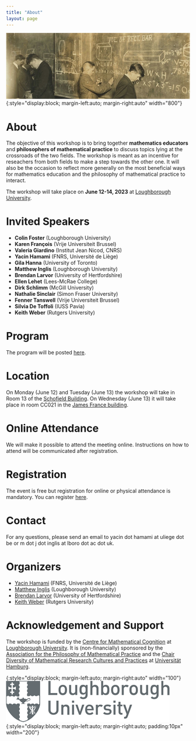 ```yaml
---
title: "About"
layout: page
---
```


![title](/assets/img/old-classroom-croped.jpg){:style="display:block; margin-left:auto; margin-right:auto" width="800"}

# About

The objective of this workshop is to bring together **mathematics educators** and **philosophers of mathematical practice** to discuss topics lying at the crossroads of the two fields. The workshop is meant as an incentive for reseachers from both fields to make a step towards the other one. It will also be the occasion to reflect more generally on the most beneficial ways for mathematics education and the philosophy of mathematical practice to interact.

The workshop will take place on **June 12-14, 2023** at [Loughborough University](https://www.lboro.ac.uk/).

# Invited Speakers

- **Colin Foster** (Loughborough University)
- **Karen François** (Vrije Universiteit Brussel)
- **Valeria Giardino** (Institut Jean Nicod, CNRS)
- **Yacin Hamami** (FNRS, Université de Liège)
- **Gila Hanna** (University of Toronto)
- **Matthew Inglis** (Loughborough University)
- **Brendan Larvor** (University of Hertfordshire)
- **Ellen Lehet** (Lees-McRae College)
- **Dirk Schlimm** (McGill University)
- **Nathalie Sinclair** (Simon Fraser University)
- **Fenner Tanswell** (Vrije Universiteit Brussel)
- **Silvia De Toffoli** (IUSS Pavia)
- **Keith Weber** (Rutgers University)

# Program

The program will be posted [here](https://yhamami.github.io/mathed-pmp-workshop/program/).

# Location

On Monday (June 12) and Tuesday (June 13) the workshop will take in Room 13 of the [Schofield Building](https://maps.lboro.ac.uk/?l=schofield). On Wednesday (June 13) it will take place in room CC021 in the [James France building](https://maps.lboro.ac.uk/?l=james-france).

# Online Attendance

We will make it possible to attend the meeting online. Instructions on how to attend will be communicated after registration.

# Registration

The event is free but registration for online or physical attendance is mandatory. You can register [here](https://forms.gle/CQYVJfEmoo68KQg66).

# Contact

For any questions, please send an email to yacin dot hamami at uliege dot be or m dot j dot inglis at lboro dot ac dot uk.

# Organizers

- [Yacin Hamami](https://www.yacinhamami.com/) (FNRS, Université de Liège)
- [Matthew Inglis](https://www.lboro.ac.uk/departments/maths-education/staff/matthew-inglis/) (Loughborough University)
- [Brendan Larvor](https://brendanlarvor.wordpress.com/) (University of Hertfordshire)
- [Keith Weber](https://gse.rutgers.edu/faculty/keith-weber/) (Rutgers University)

# Acknowledgement and Support

The workshop is funded by the [Centre for Mathematical Cognition](https://www.lboro.ac.uk/research/cmc/) at [Loughborough University](https://www.lboro.ac.uk/). It is (non-financially) sponsored by the [Association for the Philosophy of Mathematical Practice](http://www.philmathpractice.org/) and the [Chair Diversity of Mathematical Research Cultures and Practices](http://dmrcp.cipsh.international/) at [Universität Hamburg](https://www.uni-hamburg.de/).

{:style="display:block; margin-left:auto; margin-right:auto" width="100"}
![title](/assets/img/loughborough-logo.png){:style="display:block; margin-left:auto; margin-right:auto; padding:10px" width="200"}
